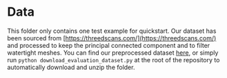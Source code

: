 # Data

This folder only contains one test example for quickstart. Our dataset has been sourced from [https://threedscans.com/](https://threedscans.com/) and processed to keep the principal connected component and to filter watertight meshes. You can find our preprocessed dataset [here](https://drive.google.com/file/d/1e_W2qbtrmV3bxohJhJcqYQJzeGngRXG0/view?usp=sharing), or simply run `python download_evaluation_dataset.py` at the root of the repository to automatically download and unzip the folder.